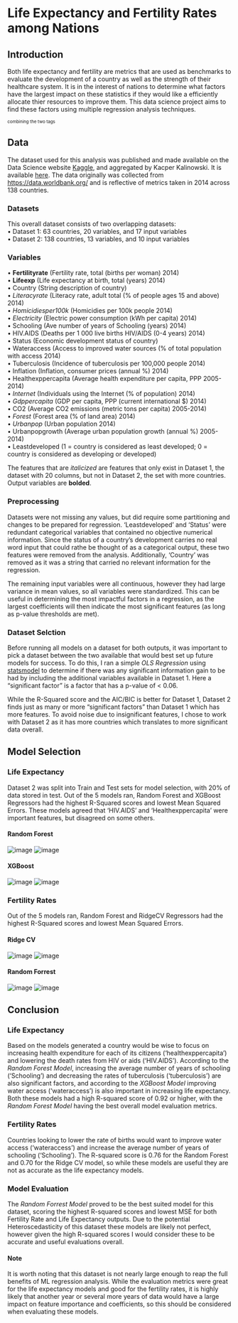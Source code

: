 # Life Expectancy and Fertility Rates among Nations

## Introduction

Both life expectancy and fertility are metrics that are used as benchmarks to evaluate the development of a country as well as the strength of their healthcare system. It is in the interest of nations to determine what factors have the largest impact on these statistics if they would like a efficiently allocate thier resources to improve them. This data science project aims to find these factors using multiple regression analysis techniques.

<sub><sup>combining the two tags</sup></sub>

## Data

The dataset used for this analysis was published and made available on the Data Science website [Kaggle](https://www.kaggle.com/), and aggregated by Kacper Kalinowski. It is available [here](https://www.kaggle.com/kacperk77/life-expectancy). The data originally was collected from https://data.worldbank.org/ and is reflective of metrics taken in 2014 across 138 countries.

### Datasets

This overall dataset consists of two overlapping datasets:  
•	Dataset 1: 63 countries, 20 variables, and 17 input variables  
•	Dataset 2: 138 countries, 13 variables, and 10 input variables

### Variables

•	**Fertilityrate** (Fertility rate, total (births per woman) 2014)  
•	**Lifeexp** (Life expectancy at birth, total (years) 2014)  
•	Country (String description of country)  
•	*Literacyrate* (Literacy rate, adult total (% of people ages 15 and above) 2014)  
•	*Homicidiesper100k* (Homicidies per 100k people 2014)  
•	*Electricity* (Electric power consumption (kWh per capita) 2014)  
•	Schooling (Ave number of years of Schooling (years) 2014)  
•	HIV.AIDS (Deaths per 1 000 live births HIV/AIDS (0-4 years) 2014)  
•	Status (Economic development status of country)  
•	Wateraccess (Access to improved water sources (% of total population with access 2014)  
•	Tuberculosis (Incidence of tuberculosis per 100,000 people 2014)  
•	Inflation (Inflation, consumer prices (annual %) 2014)  
•	Healthexppercapita (Average health expenditure per capita, PPP 2005-2014)  
•	*Internet* (Individuals using the Internet (% of population) 2014)  
•	*Gdppercapita* (GDP per capita, PPP (current international $) 2014)  
•	CO2 (Average CO2 emissions (metric tons per capita) 2005-2014)  
•	*Forest* (Forest area (% of land area) 2014)  
•	*Urbanpop* (Urban population 2014)  
•	Urbanpopgrowth (Average urban population growth (annual %) 2005-2014)  
•	Leastdeveloped (1 = country is considered as least developed; 0 = country is considered as developing or developed)

The features that are *italicized* are features that only exist in Dataset 1, the dataset with 20 columns, but not in Dataset 2, the set with more countries. Output variables are **bolded**.

### Preprocessing

Datasets were not missing any values, but did require some partitioning and changes to be prepared for regression. ‘Leastdeveloped’ and ‘Status’ were redundant categorical variables that contained no objective numerical information. Since the status of a country’s development carries no real word input that could rathe be thought of as a categorical output, these two features were removed from the analysis. Additionally, ‘Country’ was removed as it was a string that carried no relevant information for the regression.

The remaining input variables were all continuous, however they had large variance in mean values, so all variables were standardized. This can be useful in determining the most impactful factors in a regression, as the largest coefficients will then indicate the most significant features (as long as p-value thresholds are met).

### Dataset Selction

Before running all models on a dataset for both outputs, it was important to pick a dataset between the two available that would best set up future models for success. To do this, I ran a simple *OLS Regression* using [statsmodel](https://www.statsmodels.org/stable/index.html) to determine if there was any significant information gain to be had by including the additional variables available in Dataset 1. Here a “significant factor” is a factor that has a p-value of < 0.06.

While the R-Squared score and the AIC/BIC is better for Dataset 1, Dataset 2 finds just as many or more “significant factors” than Dataset 1 which has more features. To avoid noise due to insignificant features, I chose to work with Dataset 2 as it has more countries which translates to more significant data overall.

## Model Selection
### Life Expectancy
Dataset 2 was split into Train and Test sets for model selection, with 20% of data stored in test. Out of the 5 models ran, Random Forest and XGBoost Regressors had the highest R-Squared scores and lowest Mean Squared Errors. These models agreed that ‘HIV.AIDS’ and ‘Healthexppercapita’ were important features, but disagreed on some others.

#### Random Forest
![image](https://user-images.githubusercontent.com/60637235/145888172-7d81839e-0995-4ac3-87fa-08d7773ca80d.png)
![image](https://user-images.githubusercontent.com/60637235/145888185-973339ca-fda6-4f36-9f70-39137f63a6e7.png)

#### XGBoost
![image](https://user-images.githubusercontent.com/60637235/145888208-1cd82173-cbfc-4ad2-975b-b47cdd2f75c6.png)
![image](https://user-images.githubusercontent.com/60637235/145888217-cfff6eb3-b584-485b-851f-bbead9bb0c7b.png)

### Fertility Rates
Out of the 5 models ran, Random Forest and RidgeCV Regressors had the highest R-Squared scores and lowest Mean Squared Errors.

#### Ridge CV
![image](https://user-images.githubusercontent.com/60637235/145888666-dea420af-68c3-4813-8032-7307648e0b80.png)
![image](https://user-images.githubusercontent.com/60637235/145888670-bc938105-7e45-4fe5-8c5f-ff1866379db3.png)

#### Random Forrest
![image](https://user-images.githubusercontent.com/60637235/145888678-bbd88e31-7b0e-4948-9190-24b5d9264b61.png)
![image](https://user-images.githubusercontent.com/60637235/145888684-dcb7ad05-0d31-4dfa-9bcb-1a768e8a0d8b.png)

## Conclusion
### Life Expectancy

Based on the models generated a country would be wise to focus on increasing health expenditure for each of its citizens (‘healthexppercapita’) and lowering the death rates from HIV or aids (‘HIV.AIDS’). According to the *Random Forest Model*, increasing the average number of years of schooling (‘Schooling’) and decreasing the rates of tuberculosis (‘tuberculosis’) are also significant factors, and according to the *XGBoost Model* improving water access (‘wateraccess’) is also important in increasing life expectancy. Both these models had a high R-squared score of 0.92 or higher, with the *Random Forest Model* having the best overall model evaluation metrics.

### Fertility Rates

Countries looking to lower the rate of births would want to improve water access (‘wateraccess’) and increase the average number of years of schooling (‘Schooling’). The R-squared score is 0.76 for the Random Forest and 0.70 for the Ridge CV model, so while these models are useful they are not as accurate as the life expectancy models.

### Model Evaluation

The *Random Forrest Model* proved to be the best suited model for this dataset, scoring the highest R-squared scores and lowest MSE for both Fertility Rate and Life Expectancy outputs. Due to the potential Heteroscedasticity of this dataset these models are likely not perfect, however given the high R-squared scores I would consider these to be accurate and useful evaluations overall.

#### Note

It is worth noting that this dataset is not nearly large enough to reap the full benefits of ML regression analysis. While the evaluation metrics were great for the life expectancy models and good for the fertility rates, it is highly likely that another year or several more years of data would have a large impact on feature importance and coefficients, so this should be considered when evaluating these models.
